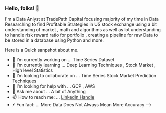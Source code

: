 ### Hello, folks!   👋


I'm a Data Anlyst at TradePath Capital focusing majority of my time in Data Researching to find Profitable Strategies in US stock exchange using a bit understanding of market , math and algorithms as well as lot understanding to handle risk reward ratio for portfolio , creating a pipeline for raw Data to be stored in a database using Python and more.

Here is a Quick sanpshot about me.


- 🔭 I’m currently working on ... Time Series Dataset
- 🌱 I’m currently learning ... Deep Learning Techniques , Stock Market , High level Statistics
- 👯 I’m looking to collaborate on ... Time Series Stock Market Prediction Techniques
- 🤔 I’m looking for help with ... GCP , AWS 
- 💬 Ask me about ... A bit of Anything
- 📫 How to reach me: ... [LinkedIn Handle](https://www.linkedin.com/in/amit-n-thakur/)
- ⚡ Fun fact: ... More Data Does Not Always Mean More Accuracy
-->
